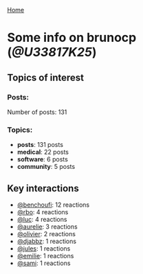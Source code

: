 [Home](https://kelu124.github.io/echommunity/)

# Some info on __brunocp__ (_@U33817K25_)


## Topics of interest

### Posts: 

Number of posts: 131

### Topics:

* __posts__: 131 posts
* __medical__: 22 posts
* __software__: 6 posts
* __community__: 5 posts

## Key interactions 

* [@benchoufi](./U0B47KC3S.md): 12 reactions
* [@rbo](./U38HVMZ6K.md): 4 reactions
* [@luc](./U0AAL4W13.md): 4 reactions
* [@aurelie](./U37GZRZU6.md): 3 reactions
* [@olivier](./U04DFTZ7D.md): 2 reactions
* [@djabbz](./U2PFHNN3C.md): 1 reactions
* [@jules](./U3ML4L01Z.md): 1 reactions
* [@emilie](./U0FN1B8KD.md): 1 reactions
* [@sami](./U2MF267L2.md): 1 reactions
